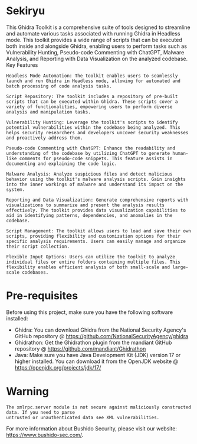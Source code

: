 # Sekiryu

This Ghidra Toolkit is a comprehensive suite of tools designed to streamline and automate various tasks associated with running Ghidra in Headless mode. This toolkit provides a wide range of scripts that can be executed both inside and alongside Ghidra, enabling users to perform tasks such as Vulnerability Hunting, Pseudo-code Commenting with ChatGPT, Malware Analysis, and Reporting with Data Visualization on the analyzed codebase.
Key Features

    Headless Mode Automation: The toolkit enables users to seamlessly launch and run Ghidra in Headless mode, allowing for automated and batch processing of code analysis tasks.

    Script Repository: The toolkit includes a repository of pre-built scripts that can be executed within Ghidra. These scripts cover a variety of functionalities, empowering users to perform diverse analysis and manipulation tasks.

    Vulnerability Hunting: Leverage the toolkit's scripts to identify potential vulnerabilities within the codebase being analyzed. This helps security researchers and developers uncover security weaknesses and proactively address them.

    Pseudo-code Commenting with ChatGPT: Enhance the readability and understanding of the codebase by utilizing ChatGPT to generate human-like comments for pseudo-code snippets. This feature assists in documenting and explaining the code logic.

    Malware Analysis: Analyze suspicious files and detect malicious behavior using the toolkit's malware analysis scripts. Gain insights into the inner workings of malware and understand its impact on the system.

    Reporting and Data Visualization: Generate comprehensive reports with visualizations to summarize and present the analysis results effectively. The toolkit provides data visualization capabilities to aid in identifying patterns, dependencies, and anomalies in the codebase.

    Script Management: The toolkit allows users to load and save their own scripts, providing flexibility and customization options for their specific analysis requirements. Users can easily manage and organize their script collection.

    Flexible Input Options: Users can utilize the toolkit to analyze individual files or entire folders containing multiple files. This flexibility enables efficient analysis of both small-scale and large-scale codebases.
  
# Pre-requisites

Before using this project, make sure you have the following software installed:

- Ghidra: You can download Ghidra from the National Security Agency's GitHub repository @  https://github.com/NationalSecurityAgency/ghidra
- Ghidrathon: Get the Ghidrathon plugin from the mandiant GitHub repository @ https://github.com/mandiant/Ghidrathon
- Java: Make sure you have Java Development Kit (JDK) version 17 or higher installed. You can download it from the OpenJDK website @ https://openjdk.org/projects/jdk/17/
    
# Warning
 
    The xmlrpc.server module is not secure against maliciously constructed data. If you need to parse 
    untrusted or unauthenticated data see XML vulnerabilities. 

For more information about Bushido Security, please visit our website: https://www.bushido-sec.com/.
